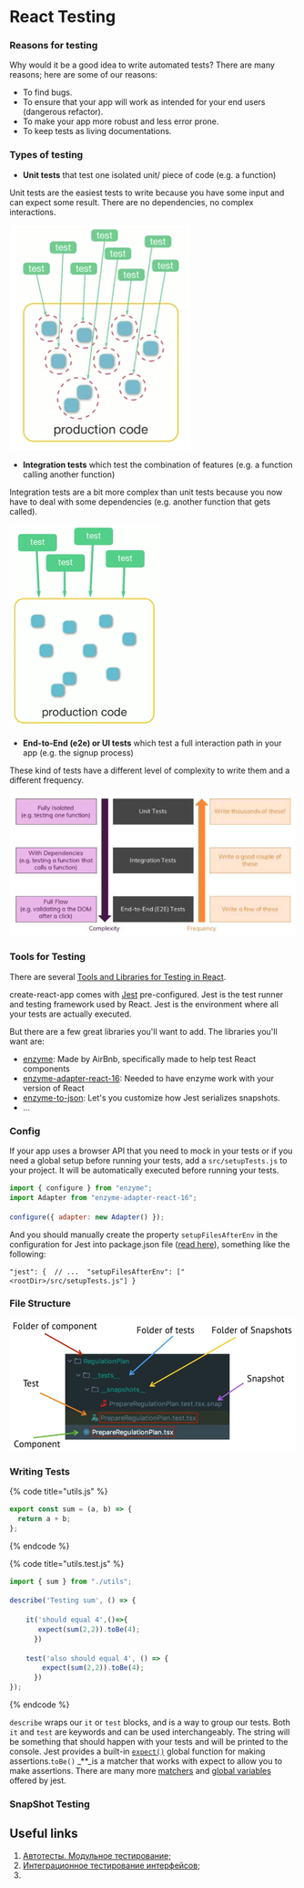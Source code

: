 # React Testing

### Reasons for testing

Why would it be a good idea to write automated tests? There are many reasons; here are some of our reasons:

* To find bugs.
* To ensure that your app will work as intended for your end users \(dangerous refactor\).
* To make your app more robust and less error prone.
* To keep tests as living documentations.

### Types of testing

* **Unit tests** that test one isolated unit/ piece of code \(e.g. a function\)

Unit tests are the easiest tests to write because you have some input and can expect some result. There are no dependencies, no complex interactions.

![](../.gitbook/assets/snimok-ekrana-2020-04-02-v-10.51.06.png)

* **Integration tests** which test the combination of features \(e.g. a function calling another function\)

Integration tests are a bit more complex than unit tests because you now have to deal with some dependencies \(e.g. another function that gets called\).

![](../.gitbook/assets/snimok-ekrana-2020-04-02-v-10.52.03.png)

* **End-to-End \(e2e\) or UI tests** which test a full interaction path in your app \(e.g. the signup process\)

These kind of tests have a different level of complexity to write them and a different frequency.

![](../.gitbook/assets/snimok-ekrana-2020-04-02-v-10.50.38.png)

### Tools for Testing

There are several [Tools and Libraries for Testing in React](https://blog.bitsrc.io/7-react-testing-libraries-you-should-know-b20ca97422a4).

create-react-app comes with [Jest](https://facebook.github.io/jest/) pre-configured. Jest is the test runner and testing framework used by React. Jest is the environment where all your tests are actually executed.

But there are a few great libraries you'll want to add. The libraries you'll want are:

* [enzyme](http://airbnb.io/enzyme/): Made by AirBnb, specifically made to help test React components
* [enzyme-adapter-react-16](https://www.npmjs.com/package/enzyme-adapter-react-16): Needed to have enzyme work with your version of React
* [enzyme-to-json](https://www.npmjs.com/package/enzyme-to-json): Let's you customize how Jest serializes snapshots.
* ...

### Config

If your app uses a browser API that you need to mock in your tests or if you need a global setup before running your tests, add a `src/setupTests.js` to your project. It will be automatically executed before running your tests.

```javascript
import { configure } from "enzyme";
import Adapter from "enzyme-adapter-react-16";

configure({ adapter: new Adapter() });
```

And you should manually create the property `setupFilesAfterEnv` in the configuration for Jest into package.json file \([read here](https://create-react-app.dev/docs/running-tests/#initializing-test-environment)\), something like the following:

```text
"jest": {  // ...  "setupFilesAfterEnv": ["<rootDir>/src/setupTests.js"] }
```

### File Structure

![](../.gitbook/assets/snimok-ekrana-2020-04-02-v-07.52.05%20%282%29.png)

### Writing Tests

{% code title="utils.js" %}
```javascript
export const sum = (a, b) => {
  return a + b;
};
```
{% endcode %}

{% code title="utils.test.js" %}
```javascript
import { sum } from "./utils";

describe('Testing sum', () => {

    it('should equal 4',()=>{
       expect(sum(2,2)).toBe(4);
      })

    test('also should equal 4', () => {
        expect(sum(2,2)).toBe(4);
      }) 
});
```
{% endcode %}

`describe` wraps our `it` or `test` blocks, and is a way to group our tests. Both `it` and `test` are keywords and can be used interchangeably. The string will be something that should happen with your tests and will be printed to the console. Jest provides a built-in [`expect()`](https://jestjs.io/docs/en/expect) global function for making assertions.`toBe()` _\*\*_is a matcher that works with expect to allow you to make assertions. There are many more [matchers](https://jestjs.io/docs/en/using-matchers) and [global variables](https://jestjs.io/docs/en/api) offered by jest.

### SnapShot Testing

## Useful links

1. [Автотесты. Модульное тестирование;](https://www.youtube.com/watch?v=qaL70WegmaI)
2. [Интеграционное тестирование интерфейсов](https://www.youtube.com/watch?v=dflmpqh_oRc);
3. 
